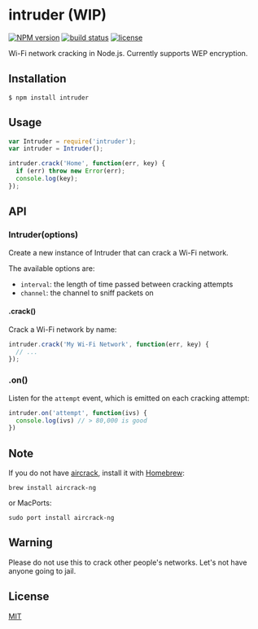 
# intruder (WIP)
[![NPM version][npm-image]][npm-url]
[![build status][circle-image]][circle-url]
[![license][license-image]][license-url]

Wi-Fi network cracking in Node.js. Currently supports WEP encryption.

## Installation

    $ npm install intruder

## Usage

```js
var Intruder = require('intruder');
var intruder = Intruder();

intruder.crack('Home', function(err, key) {
  if (err) throw new Error(err);
  console.log(key);
});
```

## API

### Intruder(options)
Create a new instance of Intruder that can crack a Wi-Fi network.

The available options are:
* `interval`: the length of time passed between cracking attempts
* `channel`: the channel to sniff packets on

#### .crack()

Crack a Wi-Fi network by name:

```js
intruder.crack('My Wi-Fi Network', function(err, key) {
  // ...
});
```

### .on()

Listen for the `attempt` event, which is emitted on each cracking attempt:

```js
intruder.on('attempt', function(ivs) {
  console.log(ivs) // > 80,000 is good
})
```

## Note

If you do not have [aircrack](https://github.com/aircrack-ng/aircrack-ng), install it with [Homebrew](https://github.com/Homebrew/homebrew):

`brew install aircrack-ng`

or MacPorts:

`sudo port install aircrack-ng`

## Warning

Please do not use this to crack other people's networks. Let's not have anyone going to jail.

## License

[MIT](https://tldrlegal.com/license/mit-license)

[npm-image]: https://img.shields.io/npm/v/intruder.svg?style=flat-square
[npm-url]: https://npmjs.org/package/intruder
[circle-image]: https://img.shields.io/circleci/project/stevenmiller888/intruder.svg
[circle-url]: https://circleci.com/gh/stevenmiller888/intruder
[license-image]: https://img.shields.io/npm/l/express.svg
[license-url]: https://tldrlegal.com/license/mit-license

